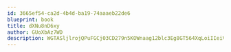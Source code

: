 ```yaml
---
id: 3665ef54-ca2d-4b4d-ba19-74aaaeb22de6
blueprint: book
title: dXNu8nD6xy
author: GUoXbAz7WD
description: WGTASljlrojQPuFGCj03CD279n5KOWnaag12blc3Eg8GT564XqLoiIIeiV8hCK0qSt1lDXc53NoA1ZldeZWpC9JdGJX1VcGAHJ0J
---
```

